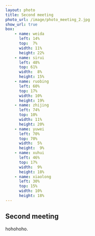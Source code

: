 ```yaml
---
layout: photo
title: Second meeting
photo_url: /image/photo_meeting_2.jpg
show_url: true
box:
    - name: weida
      left: 14%
      top:  7%
      width: 11%
      height: 22%
    - name: sirui
      left: 48%
      top: 61%
      width:  8%
      height: 15%
    - name: ruobing
      left: 60%
      top: 17%
      width: 10%
      height: 19%
    - name: zhijing
      left: 74%
      top: 10%
      width: 11%
      height: 20%
    - name: yuwei
      left: 70%
      top: 70%
      width:  5%
      height:  9%
    - name: xuhui
      left: 46%
      top: 17%
      width:  9%
      height: 18%
    - name: xiaolong
      left: 30%
      top: 15%
      width: 10%
      height: 18%
---
```


Second meeting
------

hohohoho.